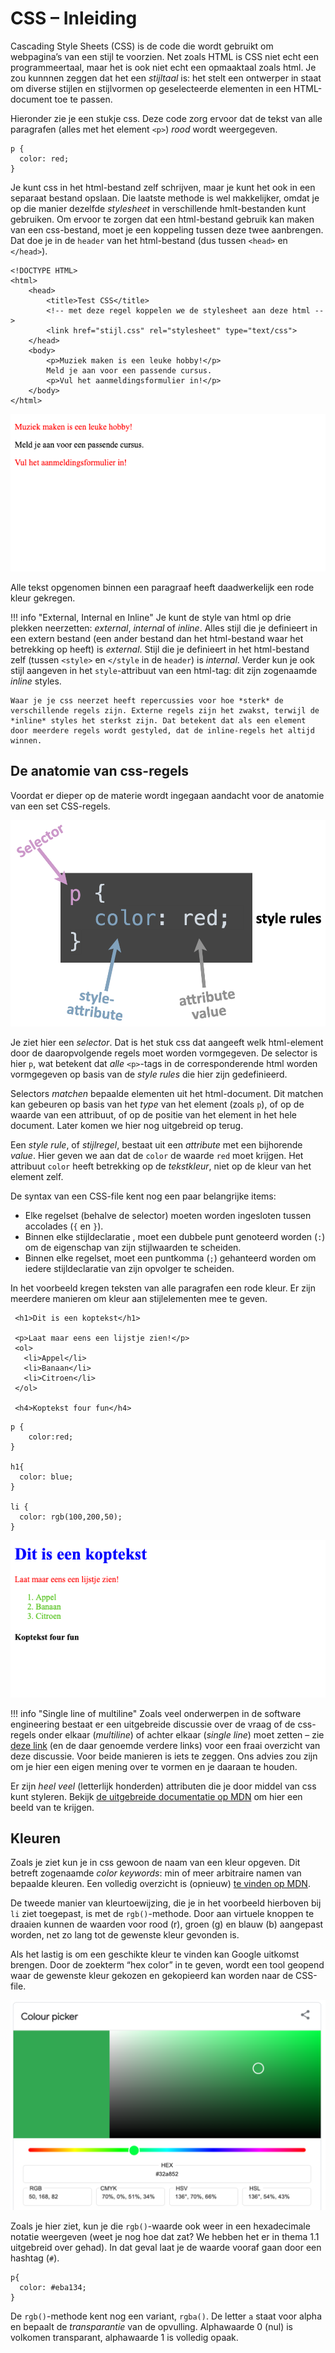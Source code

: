 # CSS – Inleiding

Cascading Style Sheets (CSS) is de code die wordt gebruikt om webpagina’s van een stijl te voorzien. Net zoals HTML is CSS  niet echt een programmeertaal, maar het is ook niet echt een opmaaktaal zoals html. Je zou kunnnen zeggen dat het een *stijltaal* is: het stelt een ontwerper in staat om diverse stijlen en stijlvormen op geselecteerde elementen in een HTML-document toe te passen.

Hieronder zie je een stukje css. Deze code zorg ervoor dat de tekst van alle paragrafen (alles met het element `<p>`) *rood* wordt weergegeven. 

```
p {
  color: red;
}
```

Je kunt css in het html-bestand zelf schrijven, maar je kunt het ook in een separaat bestand opslaan. Die laatste methode is wel makkelijker, omdat je op die manier dezelfde *stylesheet* in verschillende hmlt-bestanden kunt gebruiken. Om ervoor te zorgen dat een html-bestand gebruik kan maken van een css-bestand, moet je een koppeling tussen deze twee aanbrengen. Dat doe je in de `header` van het html-bestand (dus tussen `<head>` en `</head>`).


```
<!DOCTYPE HTML>
<html> 
    <head> 
        <title>Test CSS</title> 
        <!-- met deze regel koppelen we de stylesheet aan deze html -->
        <link href="stijl.css" rel="stylesheet" type="text/css">
    </head> 
    <body>        
        <p>Muziek maken is een leuke hobby!</p>
        Meld je aan voor een passende cursus.
        <p>Vul het aanmeldingsformulier in!</p>
    </body> 
</html>
```

![Een eenvoudige stylesheet](imgs/styled_page.png)


Alle tekst opgenomen binnen een paragraaf heeft daadwerkelijk een rode kleur gekregen.

!!! info "External, Internal en Inline"
    Je kunt de style van html op drie plekken neerzetten: *external*, *internal* of *inline*. Alles stijl die je definieert in een extern bestand (een ander bestand dan het html-bestand waar het betrekking op heeft) is *external*. Stijl die je definieert in het html-bestand zelf (tussen `<style>` en `</style` in de `header`) is *internal*. Verder kun je ook stijl aangeven in het `style`-attribuut van een html-tag: dit zijn zogenaamde *inline* styles.

    Waar je je css neerzet heeft repercussies voor hoe *sterk* de verschillende regels zijn. Externe regels zijn het zwakst, terwijl de *inline* styles het sterkst zijn. Dat betekent dat als een element door meerdere regels wordt gestyled, dat de inline-regels het altijd winnen.

## De anatomie van css-regels

Voordat er dieper op de materie wordt ingegaan aandacht voor de anatomie van een set CSS-regels. 

![CSS rules](imgs/css_anatomie.png)

Je ziet hier een *selector*. Dat is het stuk css dat aangeeft welk html-element door de daaropvolgende regels moet worden vormgegeven. De selector is hier `p`, wat betekent dat *alle* `<p>`-tags in de corresponderende html worden vormgegeven op basis van de *style rules* die hier zijn gedefinieerd.

Selectors *matchen* bepaalde elementen uit het html-document. Dit matchen kan gebeuren op basis van het *type* van het element (zoals `p`), of op de waarde van een attribuut, of op de positie van het element in het hele document. Later komen we hier nog uitgebreid op terug.

Een *style rule*, of *stijlregel*, bestaat uit een *attribute* met een bijhorende *value*. Hier geven we aan dat de `color` de waarde `red` moet krijgen. Het attribuut `color` heeft betrekking op de *tekstkleur*, niet op de kleur van het element zelf.

De syntax van een CSS-file kent nog een paar belangrijke items:

- Elke regelset (behalve de selector) moeten worden ingesloten tussen accolades (`{` en `}`).
- Binnen elke stijldeclaratie , moet een dubbele punt genoteerd worden (`:`) om de eigenschap van zijn stijlwaarden te scheiden.
- Binnen elke regelset, moet een puntkomma (`;`) gehanteerd worden om iedere stijldeclaratie van zijn opvolger te scheiden.

In het voorbeeld kregen teksten van alle paragrafen een rode kleur. Er zijn meerdere manieren om kleur aan stijlelementen mee te geven.

```
 <h1>Dit is een koptekst</h1>

 <p>Laat maar eens een lijstje zien!</p>
 <ol>
   <li>Appel</li>
   <li>Banaan</li>
   <li>Citroen</li>
 </ol>

 <h4>Koptekst four fun</h4> 
```

```
p {
    color:red;
}

h1{
  color: blue;
}

li {
  color: rgb(100,200,50);
}
```
![Multistyle](imgs/multistyle.png)

!!! info "Single line of multiline"
    Zoals veel onderwerpen in de software engineering bestaat er een uitgebreide discussie over de vraag of de css-regels onder elkaar (*multiline*) of achter elkaar (*single line*) moet zetten – zie [deze link](https://www.newmediacampaigns.com/page/single-line-vs-multi-line-css-a-tool-to-end-the-debate) (en de daar genoemde verdere links) voor een fraai overzicht van deze discussie. Voor beide manieren is iets te zeggen. Ons advies zou zijn om je hier een eigen mening over te vormen en je daaraan te houden. 

Er zijn *heel veel* (letterlijk honderden) attributen die je door middel van css kunt styleren. Bekijk [de uitgebreide documentatie op MDN](https://developer.mozilla.org/en-US/docs/Web/CSS/Reference) om hier een beeld van te krijgen.  

## Kleuren

Zoals je ziet kun je in css gewoon de naam van een kleur opgeven. Dit betreft zogenaamde *color keywords*: min of meer arbitraire namen van bepaalde kleuren. Een volledig overzicht is (opnieuw) [te vinden op MDN](https://developer.mozilla.org/en-US/docs/Web/CSS/color_value#Color_keywords).

De tweede manier van kleurtoewijzing, die je in het voorbeeld hierboven bij `li` ziet toegepast, is met de `rgb()`-methode. Door aan virtuele knoppen te draaien kunnen de waarden voor rood (r), groen (g) en blauw (b) aangepast worden, net zo lang tot de gewenste kleur gevonden is.

Als het lastig is om een geschikte kleur te vinden kan Google uitkomst brengen. Door de zoekterm “hex color” in te geven, wordt een tool geopend waar de gewenste kleur gekozen en gekopieerd kan worden naar de CSS-file. 

![Color picker](imgs/colorpicker.png)

Zoals je hier ziet, kun je die `rgb()`-waarde ook weer in een hexadecimale notatie weergeven (weet je nog hoe dat zat? We hebben het er in thema 1.1 uitgebreid over gehad). In dat geval laat je de waarde vooraf gaan door een hashtag (`#`).

```
p{
  color: #eba134;
}
```

De `rgb()`-methode kent nog een variant, `rgba()`. De letter `a` staat voor alpha en bepaalt de *transparantie* van de opvulling. Alphawaarde 0 (nul) is volkomen transparant, alphawaarde 1 is volledig opaak.






